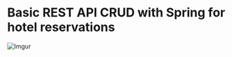 # Basic REST API CRUD with Spring for hotel reservations

![Imgur](https://i.imgur.com/I0c9wxY.png)
